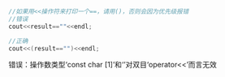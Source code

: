 ```cpp
//如果用<<操作符来打印一个==，请用()，否则会因为优先级报错
//错误
cout<<result==""<<endl;

//正确
cout<<(result=="")<<endl;
```
错误：操作数类型‘const char [1]’和‘<unresolved overloaded function type>’对双目‘operator<<’而言无效